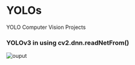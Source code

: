# YOLOs
YOLO Computer Vision Projects

### **YOLOv3 in using cv2.dnn.readNetFrom()**
![ouput](<YOLOv3 Detection/yolo-gif.gif>)
